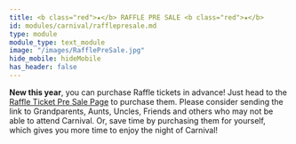```yaml
---
title: <b class="red">★</b> RAFFLE PRE SALE <b class="red">★</b>
id: modules/carnival/rafflepresale.md
type: module
module_type: text_module
image: "/images/RafflePreSale.jpg"
hide_mobile: hideMobile
has_header: false
---
```

**New this year**, you can purchase Raffle tickets in advance! Just head to the [Raffle Ticket Pre Sale Page](https://colwichhso.wufoo.com/forms/2023-spring-carnival-raffle-presale/) to purchase them. Please consider sending the link to Grandparents, Aunts, Uncles, Friends and others who may not be able to attend Carnival. Or, save time by purchasing them for yourself, which gives you more time to enjoy the night of Carnival!
